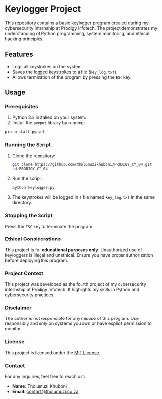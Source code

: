 # Keylogger Project  

This repository contains a basic keylogger program created during my cybersecurity internship at Prodigy Infotech. The project demonstrates my understanding of Python programming, system monitoring, and ethical hacking principles.  

## Features  
- Logs all keystrokes on the system.  
- Saves the logged keystrokes to a file (`key_log.txt`).  
- Allows termination of the program by pressing the `ESC` key.  

## Usage  

### Prerequisites  
1. Python 3.x installed on your system.
2. Install the `pynput` library by running:  
  ```bash
  pip install pynput
```

### Running the Script  

1. Clone the repository:  
   ```bash
   git clone https://github.com/tholumuzikhuboni/PRODIGY_CY_04.git
   cd PRODIGY_CY_04
   ```
2. Run the script:  
   ```bash
   python keylogger.py
   ```
3. The keystrokes will be logged in a file named `key_log.txt` in the same directory.

### Stopping the Script  
Press the `ESC` key to terminate the program.  

### Ethical Considerations  
This project is for **educational purposes only**. Unauthorized use of keyloggers is illegal and unethical. Ensure you have proper authorization before deploying this program.  

### Project Context  
This project was developed as the fourth project of my cybersecurity internship at Prodigy Infotech. It highlights my skills in Python and cybersecurity practices.  

### Disclaimer  
The author is not responsible for any misuse of this program. Use responsibly and only on systems you own or have explicit permission to monitor.  

### License  
This project is licensed under the [MIT License](LICENSE).  

### Contact  
For any inquiries, feel free to reach out:  
- **Name**: Tholumuzi Khuboni  
- **Email**: contact@tholumuzi.co.za
